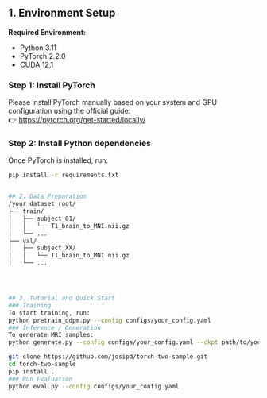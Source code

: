 ## 1. Environment Setup

**Required Environment:**

- Python 3.11  
- PyTorch 2.2.0  
- CUDA 12.1  

### Step 1: Install PyTorch

Please install PyTorch manually based on your system and GPU configuration using the official guide:  
👉 https://pytorch.org/get-started/locally/

### Step 2: Install Python dependencies

Once PyTorch is installed, run:

```bash
pip install -r requirements.txt


## 2. Data Preparation
/your_dataset_root/
├── train/
│   ├── subject_01/
│   │   └── T1_brain_to_MNI.nii.gz
│   └── ...
├── val/
│   ├── subject_XX/
│   │   └── T1_brain_to_MNI.nii.gz
│   └── ...




## 3. Tutorial and Quick Start
### Training
To start training, run:
python pretrain_ddpm.py --config configs/your_config.yaml
### Inference / Generation
To generate MRI samples:
python generate.py --config configs/your_config.yaml --ckpt path/to/your_model.ckpt

git clone https://github.com/josipd/torch-two-sample.git
cd torch-two-sample
pip install .
### Run Evaluation
python eval.py --config configs/your_config.yaml

